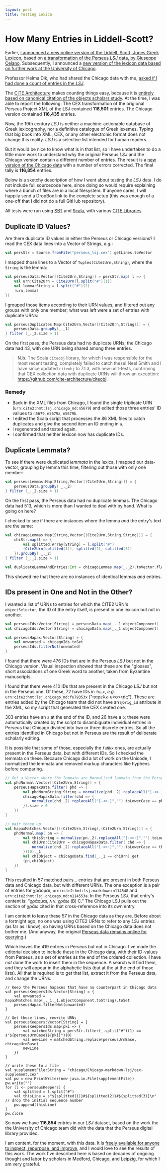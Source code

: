 ```yaml
---
layout: post
title: Testing Lexica
---
```


# How Many Entries in Liddell-Scott?

Earlier, [I announced a new online version of the Liddell, Scott, Jones Greek Lexicon](https://eumaeus.github.io/2018/10/30/lsj.html), based on [a transformation of the Perseus *LSJ* data, by Giuseppe Celano](https://github.com/gcelano/LSJ_GreekUnicode). Subsequently, I announced a [new version of the lexicon data based on further work at the University of Chicago](https://eumaeus.github.io/2018/11/05/chicago.html).

Professor Helma Dik, who had shared the Chicago data with me, [asked if I had done a count of entries in the *LSJ*](https://twitter.com/LogeionGkLat/status/1060182402272841728).

The [CITE Architecture](http://cite-architecture.github.io) makes counting things easy, because it is [entirely based on canonical citation of the objects scholars study](http://cite-architecture.github.io/about/whycitation/). At the time, I was able to report the following: The CEX transformation of the origional Perseus Project XML of the LSJ contained **116,501** entries. The Chicago version contained **116,435** entries.

Now, the 19th century *LSJ* is neither a machine-actionable database of Greek lexicography, nor a definitive catalogue of Greek lexemes. Typing that big book into XML, CEX, or any other electronic format does not change this reality. *LSJ* is a selective list intended for human readers.

But it would be nice to know what is in that list, so I have undertaken to do a little more work to understand why the original Perseus *LSJ* and the Chicago version contain a different number of entries. The result is a [new version of the Chicago data](https://github.com/Eumaeus/cite_lsj_cex) with a number of errors corrected. The final tally is **116,854** entries.

Below is a sketchy description of how I went about testing the *LSJ* data. I do not include full sourcecode here, since doing so would require explaining where a bunch of files are in a local filesystem. If anyone cares, I will happily send a DropBox link to the complete setup (this was enough of a one-off that I did not do a full GitHub repository).

All tests were run using [SBT](https://www.scala-sbt.org) and [Scala](https://www.scala-lang.org), with various [CITE Libraries](https://github.com/cite-architecture).


## Duplicate ID Values?

Are there duplicate ID values in either the Perseus or Chicago versions? I read the CEX data lines into a Vector of Strings, *e.g.*:

~~~ scala
val persStr = Source.fromFile("perseus_lsj.cex").getLines.toVector
~~~

I mapped those lines to a Vector of `Tuples(Cite2Urn,String)`, where the `String` is the lemma:

~~~ scala
val perseusData:Vector[(Cite2Urn,String)] = persStr.map( l => {
	val urn:Cite2Urn = Cite2Urn(l.split("#")(1))
	val lemma:String = l.split("#")(2)
	(urn,lemma)		
})
~~~

I grouped those items according to their URN values, and filtered out any groups with only one member; what was left were a set of entries with duplicate URNs:

~~~ scala
val perseusDuplicates:Map[Cite2Urn,Vector[(Cite2Urn,String)]] = {
	perseusData.groupBy(_._1)
} filter (_._2.size > 1)
~~~

On the first pass, the Perseus data had no duplicate URNs; the Chicago data had 43, with one URN being shared among three entries.

> **N.b.** The Scala `citeobj` library, for which I was responsible for the most recent testing, completely failed to catch these! Neel Smith and I have since updated `citeobj` to 7.1.3, with new unit-tests, confirming that CEX collection data with duplicate URNs will throw an exception: <https://github.com/cite-architecture/citeobj>.

### Remedy

- Back in the XML files from Chicago, I found the single triplicate URN (`urn:cite2:hmt:lsj.chicago_md:n5679`) and edited those three entries' ID vallues to `n5679`, `n5679a`, `n5679b`. 
- I edited the Scala script that processes the 86 XML files to catch duplicates and give the second item an ID ending in `a`.
- I regenerated and tested again.
- I confirmed that neither lexicon now has duplicate IDs.

## Duplicate Lemmata?

To see if there were duplicated *lemmata* in the lexica, I mapped our data-vector, grouping by lemma this time, filtering out those with only one member:

~~~ scala
val perseusLemmas:Map[String,Vector[(Cite2Urn,String)]] = {
	perseusData.groupBy( _._2)
} filter (_._2.size > 1)
~~~

On the first pass, the Perseus data had no duplicate lemmas. The Chicago data had 513, which is more than I wanted to deal with by hand. What is going on here?

I checked to see if there are instances where the lemma _and_ the entry's text are the same:

~~~ scala
val chicagoLemmas:Map[String,Vector[(Cite2Urn,String,String)]] = {
	chiStr.map(l => {
		val splitted:Array[String] = l.split("#")
		(Cite2Urn(splitted(1)), splitted(2), splitted(3))
	}).groupBy( _._2)
} filter (_._2.size > 1)

val duplicateLemmaAndEntries:Int = chicagoLemmas.map(_._2).toVector.flatten.groupBy(_._3).filter(_._2.size > 1).size
~~~

This showed me that there are no instances of identical lemmas _and_ entries.

## IDs present in One and Not in the Other?

I wanted a list of URNs to entries for which the CITE2 URN's `objectSelector`, the ID of the entry itself, is present in one lexicon but not in another. 

~~~ scala
val perseusIds:Vector[String] = perseusData.map(_._1.objectComponent)
val chicagoIds:Vector[String] = chicagoData.map(_._1.objectComponent)

val perseusHapax:Vector[String] = {
	val unwanted = chicagoIds.toSet
	perseusIds.filterNot(unwanted)
} 
~~~

I found that there were 476 IDs that are in the Perseus *LSJ* but not in the Chicago version. Visual inspection showed that these are the "glosses", short associations of one Greek word to another, taken from Byzantine manuscripts.

I found that there were 410 IDs that are present in the Chicago *LSJ* but not in the Perseus one. Of these, 72 have IDs in `fu…x`, *e.g.* `urn:cite2:hmt:lsj.chicago_md:fu79353x` ("παρελκ-υ<σ>τής"). These are entries added by the Chicago team that did not have an `@orig_id` attribute in the XML, so my script that generated the CEX created one. 

303 entries have an `a` at the end of the ID, and 26 have a `b`; these were automatically created by the script to disambiguate individual entries in Perseus that Chicago divided into two or three discrete entries. So all the entries identified in Chicago but not in Perseus are the result of deliberate scholarly editing.

It is possible that some of those, especially the `fuNNx` ones, are actually present in the Perseus data, but with different IDs. So I checked the lemmata on these. Because Chicago did a lot of work on the Unicode, I normalized the lemmata and removed markup characters like hyphens before comparing.

~~~ scala
// Get a Vector where the lemmata are Normalized lemmata from the Perseus Hapax Data (phdNormal)
val phdNormal:Vector[(Cite2Urn,String)] = {
	perseusHapaxData.filter( phd => {
		val phdNormString:String = normalize(phd._2).replaceAll("[-<>·]","").toLowerCase
		chicagoHapaxData.filter(chd => {
			normalize(chd._2).replaceAll("[-<>·]","").toLowerCase == phdNormString
		}).size > 0
	})
}

// pair those up
val hapaxMatches:Vector[((Cite2Urn,String),(Cite2Urn,String))] = {
	phdNormal.map( pn => {
		val thisString = normalize(pn._2).replaceAll("[-<>·]","").toLowerCase
		val chiUrn:Cite2Urn = chicagoHapaxData.filter( chd => {
			normalize(chd._2).replaceAll("[-<>·]","").toLowerCase == thisString
		})(0)._1
		val chiObject = chicagoData.find(_._1 == chiUrn).get
		(pn,chiObject)
	})
}
~~~

This resulted in 57 matched pairs… entries that are present in both Perseus data and Chicago data, but with different URNs. The one exception is a pair of entries for χράομαι, `urn:cite2:hmt:lsj.markdown:n114548` and `urn:cite2:hmt:lsj.chicago_md:n114553a`. In the Perseus *LSJ*, that entry's content is: “χράομαι, `A` v. χράω (B) C.” The Chicago LSJ pulls out the section of χράω cited in that cross-reference into its own entry.

I am content to leave these 57 in the Chicago data as they are. Before about a fortnight ago, no one was using CITE2 URNs to refer to any *LSJ* entries (as far as I know), so having URNs based on the Chicago data does not bother me. (And anyway, the original [Perseus data remains online for querying](https://eumaeus.github.io/2018/11/05/chicago.html).)

Which leaves the 419 entries in Perseus but not in Chicago. I've made the editorial decision to include these in the Chicago data, with their ID-values from Perseus, as a set of entries as the end of the ordered collection. I have *not* done the work to insert them in the sequence. A search will find them, and they will appear in the alphabetic lists (but at the at the end of those lists). All that is required is to get that list, extract it from the Perseus data, and change the URNs.

~~~
// Keep the Perseus hapaxes that have no counterpart in Chicago data 
val perseusKeepersIds:Vector[String] = {
	val unwanted = hapaxMatches.map(_._1._1.objectComponent.toString).toSet
	perseusHapax.filterNot(unwanted)
}

// Get those lines, rewrite URNs
val perseusKeepers:Vector[String] = {
	perseusKeepersIds.map(pki => {
		val matchedString = persStr.filter(_.split("#")(1) == s"${perseusUrnBase}${pki}")(0)
		val newLine = matchedString.replace(perseusUrnBase, chicagoUrnBase)
		newLine
	})
}

// write these to a file
val supplementFile:String = "chicago/Chicago-markdown-lsj/cex-supplement.cex"
val pw = new PrintWriter(new java.io.File(supplementFile))
pw.write("")
for (l <- perseusKeepers) {
	val splitted = l.split("#")
	val thisLine = s"${splitted(1)}#${splitted(2)}#${splitted(3)}\n" // drop the initial sequence number
	pw.append(thisLine)
}
pw.close
~~~ 

So now we have **116,854** entries in our *LSJ* dataset, based on the work the the University of Chicago team did with the data that the Perseus digital library provided.

I am content, for the moment, with this data. It is [freely available for anyone to inspect, repurpose, and improve](https://github.com/Eumaeus/cite_lsj_cex), and I would love to see the results of this work. The work I've described here is based on decades of ongoing thought and labor by scholars in Medford, Chicago, and Leipzig, for which I am very grateful. 